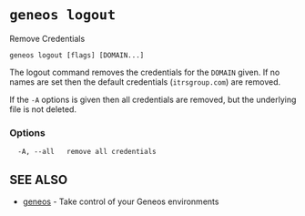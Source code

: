# `geneos logout`

Remove Credentials

```text
geneos logout [flags] [DOMAIN...]
```

The logout command removes the credentials for the `DOMAIN` given. If no names are set then the default credentials (`itrsgroup.com`) are removed.

If the `-A` options is given then all credentials are removed, but the underlying file is not deleted.

### Options

```text
  -A, --all   remove all credentials
```

## SEE ALSO

* [geneos](geneos.md)	 - Take control of your Geneos environments
